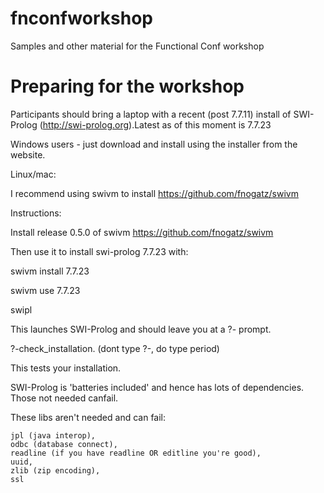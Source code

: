 # fnconfworkshop
Samples and other material for the Functional Conf workshop


# Preparing for the workshop

Participants should bring a laptop with a recent (post 7.7.11) install of SWI-Prolog (http://swi-prolog.org).Latest as of this moment is 7.7.23

Windows users - just download and install using the installer from the website.

Linux/mac:

I recommend using swivm to install https://github.com/fnogatz/swivm

Instructions:

Install release 0.5.0 of swivm https://github.com/fnogatz/swivm

Then use it to install swi-prolog 7.7.23 with:

swivm install 7.7.23

swivm use 7.7.23

swipl

This launches SWI-Prolog and should leave you at a ?- prompt.

?-check_installation. (dont type ?-, do type period)

This tests your installation.

SWI-Prolog is 'batteries included' and hence has lots of dependencies. Those not needed canfail.

These libs aren't needed and can fail:

    jpl (java interop),
    odbc (database connect),
    readline (if you have readline OR editline you're good),
    uuid,
    zlib (zip encoding),
    ssl

